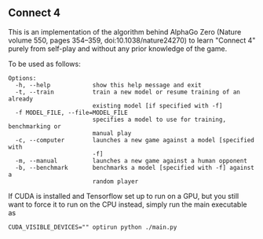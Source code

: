 ## Connect 4

This is an implementation of the algorithm behind AlphaGo Zero (Nature volume 550, pages 354–359, doi:10.1038/nature24270) to learn "Connect 4" purely from self-play and without any prior knowledge of the game.

To be used as follows:
```
Options:
  -h, --help            show this help message and exit
  -t, --train           train a new model or resume training of an already
                        existing model [if specified with -f]
  -f MODEL_FILE, --file=MODEL_FILE
                        specifies a model to use for training, benchmarking or
                        manual play
  -c, --computer        launches a new game against a model [specified with
                        -f]
  -m, --manual          launches a new game against a human opponent
  -b, --benchmark       benchmarks a model [specified with -f] against a
                        random player
```

If CUDA is installed and Tensorflow set up to run on a GPU, but you still want to force it to run on the CPU instead, simply run the main executable as
```
CUDA_VISIBLE_DEVICES="" optirun python ./main.py
```
